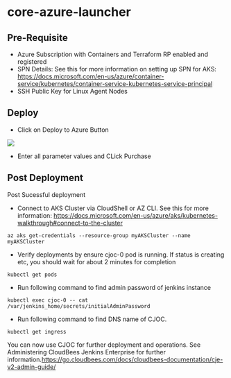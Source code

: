 # core-azure-launcher


## Pre-Requisite
 - Azure Subscription with Containers and Terraform RP enabled and registered
 - SPN Details: See this for more information on setting up SPN for AKS: https://docs.microsoft.com/en-us/azure/container-service/kubernetes/container-service-kubernetes-service-principal
 - SSH Public Key for Linux Agent Nodes
 
 
 ## Deploy
 
 - Click on Deploy to Azure Button

<a href="https://portal.azure.com/#create/Microsoft.Template/uri/https%3A%2F%2Fraw.githubusercontent.com%2FSpektraSystems%2Fcore-azure-launcher%2Fmaster%2Fazuredeploy.json" target="_blank">
    <img src="http://azuredeploy.net/deploybutton.png"/>
</a>

- Enter all parameter values and CLick Purchase

## Post Deployment
Post Sucessful deployment
- Connect to AKS Cluster via CloudShell or AZ CLI. See this for more information: https://docs.microsoft.com/en-us/azure/aks/kubernetes-walkthrough#connect-to-the-cluster
 ```
az aks get-credentials --resource-group myAKSCluster --name myAKSCluster
 ```
- Verify deployments by ensure cjoc-0 pod is running. If status is creating etc, you should wait for about 2 minutes for completion
 ```
kubectl get pods
 ```
- Run following command to find admin password of jenkins instance
 ```
kubectl exec cjoc-0 -- cat /var/jenkins_home/secrets/initialAdminPassword
 ```
- Run following command to find DNS name of CJOC.
 ```
 kubectl get ingress
 ```

You can now use CJOC for further deployment and operations. See Administering CloudBees Jenkins Enterprise for further information.https://go.cloudbees.com/docs/cloudbees-documentation/cje-v2-admin-guide/



 
